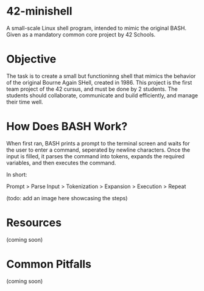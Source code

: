 # 42-minishell
A small-scale Linux shell program, intended to mimic the original BASH. Given as a mandatory common core project by 42 Schools.

# Objective
The task is to create a small but functioninng shell that mimics the behavior of the original Bourne Again SHell, created in 1986. This project is the first team project of the 42 cursus, and must be done by 2 students. The students should collaborate, communicate and build efficiently, and manage their time well.

# How Does BASH Work?
When first ran, BASH prints a prompt to the terminal screen and waits for the user to enter a command, seperated by newline characters. Once the input is filled, it parses the command into tokens, expands the required variables, and then executes the command.

In short:

Prompt > Parse Input > Tokenization > Expansion > Execution > Repeat

(todo: add an image here showcasing the steps)

# Resources
(coming soon)

# Common Pitfalls
(coming soon)
